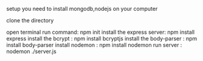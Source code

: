 setup
you need to install mongodb,nodejs on your computer

clone the directory

open terminal
run command: npm init
install the express server: npm install express
install the bcrypt : npm install bcryptjs
install the body-parser : npm install body-parser
install nodemon : npm install nodemon
run server : nodemon ./server.js
